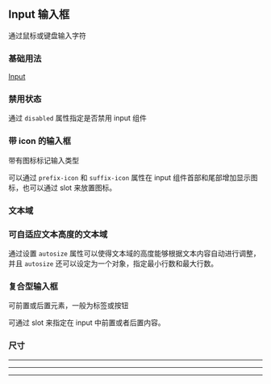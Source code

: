<script>
  export default {
    data() {
      return {
        restaurants: [],
        input: '',
        input1: '',
        input2: '',
        input3: '',
        input4: '',
        input5: '',
        input6: '',
        input7: '',
        input8: '',
        input9: '',
        input10: '',
        textarea: '',
        textarea2: '',
        textarea3: '',
        select: '',
      };
    }
  };
</script>

<style lang="scss" scoped>
  .el-input {
    width: 200px;
  }
  .el-textarea {
    width: 414px;
  }
  .el-input-group {
    width: 100%;
  }
</style>

## Input 输入框

通过鼠标或键盘输入字符

### 基础用法

[Input](http://element.eleme.io/#/zh-CN/component/input)

<el-input v-model="input" placeholder="请输入内容"></el-input>

### 禁用状态

通过 `disabled` 属性指定是否禁用 input 组件

<el-input
  placeholder="请输入内容"
  v-model="input1"
  :disabled="true">
</el-input>

### 带 icon 的输入框

带有图标标记输入类型

可以通过 `prefix-icon` 和 `suffix-icon` 属性在 input 组件首部和尾部增加显示图标，也可以通过 slot 来放置图标。

<el-card>
  <el-input
    placeholder="请选择日期"
    suffix-icon="el-icon-date"
    v-model="input">
  </el-input>
  <el-input
    placeholder="请输入内容"
    prefix-icon="el-icon-search"
    v-model="input1">
  </el-input>
</el-card>

### 文本域

<el-card>
  <el-input
    type="textarea"
    :rows="2"
    placeholder="请输入内容"
    v-model="textarea">
  </el-input>
</el-card>

### 可自适应文本高度的文本域

通过设置 `autosize` 属性可以使得文本域的高度能够根据文本内容自动进行调整，并且 `autosize` 还可以设定为一个对象，指定最小行数和最大行数。

<el-card>
<el-input
  type="textarea"
  autosize
  placeholder="请输入内容"
  v-model="textarea2">
</el-input>
<div style="margin: 20px 0;"></div>
<el-input
  type="textarea"
  :autosize="{ minRows: 2, maxRows: 4}"
  placeholder="请输入内容"
  v-model="textarea3">
</el-input>
</el-card>

### 复合型输入框

可前置或后置元素，一般为标签或按钮

可通过 slot 来指定在 input 中前置或者后置内容。

<el-card>
<div>
  <el-input placeholder="请输入内容" v-model="input3">
    <template slot="prepend">http://</template>
  </el-input>
</div>
<div style="margin-top: 15px;">
  <el-input placeholder="请输入内容" v-model="input4">
    <template slot="append">.com</template>
  </el-input>
</div>
<div style="margin-top: 15px;">
  <el-input placeholder="请输入内容" v-model="input5" class="input-with-select">
    <el-select v-model="select" slot="prepend" placeholder="请选择">
      <el-option label="餐厅名" value="1"></el-option>
      <el-option label="订单号" value="2"></el-option>
      <el-option label="用户电话" value="3"></el-option>
    </el-select>
    <el-button slot="append" icon="el-icon-search"></el-button>
  </el-input>
</div>
</el-card>

### 尺寸

<el-card>
  <el-input
    placeholder="请输入内容"
    suffix-icon="el-icon-date"
    v-model="input6">
  </el-input>
  <hr>
  <el-input
    size="medium"
    placeholder="请输入内容"
    suffix-icon="el-icon-date"
    v-model="input7">
  </el-input>
  <hr>
  <el-input
    size="small"
    placeholder="请输入内容"
    suffix-icon="el-icon-date"
    v-model="input8">
  </el-input>
  <hr>
  <el-input
    size="mini"
    placeholder="请输入内容"
    suffix-icon="el-icon-date"
    v-model="input9">
  </el-input>
</el-card>
